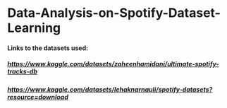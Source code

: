 # Data-Analysis-on-Spotify-Dataset-Learning
#### Links to the datasets used: 
##### https://www.kaggle.com/datasets/zaheenhamidani/ultimate-spotify-tracks-db
##### https://www.kaggle.com/datasets/lehaknarnauli/spotify-datasets?resource=download
